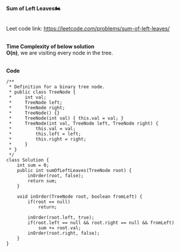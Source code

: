 **Sum of Left Leaves🏍**<br><br>

Leet code link: https://leetcode.com/problems/sum-of-left-leaves/<br><br>

**Time Complexity of below solution**<br>
**O(n)**, we are visiting every node in the tree. <br><br>

**Code**<br>
```
/**
 * Definition for a binary tree node.
 * public class TreeNode {
 *     int val;
 *     TreeNode left;
 *     TreeNode right;
 *     TreeNode() {}
 *     TreeNode(int val) { this.val = val; }
 *     TreeNode(int val, TreeNode left, TreeNode right) {
 *         this.val = val;
 *         this.left = left;
 *         this.right = right;
 *     }
 * }
 */
class Solution {
    int sum = 0;
    public int sumOfLeftLeaves(TreeNode root) {
        inOrder(root, false);
        return sum;
    }
    
    void inOrder(TreeNode root, boolean fromLeft) {
        if(root == null)
            return;
        
        inOrder(root.left, true);
        if(root.left == null && root.right == null && fromLeft) 
            sum += root.val;
        inOrder(root.right, false);
    }
}
```
